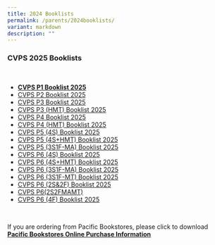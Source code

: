 ```yaml
---
title: 2024 Booklists
permalink: /parents/2024booklists/
variant: markdown
description: ""
---
```

### **CVPS 2025 Booklists**
<br>

* [**CVPS P1 Booklist 2025**](/files/2025%20Booklists/CVPSP1_Booklist_2025.pdf)
* [CVPS P2 Booklist 2025](/files/2025%20Booklists/CVPS_P2_Booklist_2025.pdf)
* [CVPS P3 Booklist 2025](/files/2025%20Booklists/CVPS_P3_Booklist_2025.pdf)
* [CVPS P3 (HMT) Booklist 2025](/files/2025%20Booklists/CVPS_P3__HMT__Bookloist_2025.pdf)
* [CVPS P4 Booklist 2025](/files/2025%20Booklists/CVPS_P4_Booklist_2025.pdf)
* [CVPS P4 (HMT) Booklist 2025](/files/2025%20Booklists/CVPS_P4__HMT__Booklist_2025.pdf)
* [CVPS P5 (4S) Booklist 2025](/files/2025%20Booklists/CVPS_P5__4S__Booklist_2025.pdf)
* [CVPS P5 (4S+HMT) Booklist 2025](/files/2025%20Booklists/CVPS_P5__4S_HMT__Booklist_2025.pdf)
* [CVPS P5 (3S1F-MA) Booklist 2025](/files/2025%20Booklists/CVPS_P5__3S1F_MA__Booklist_2025.pdf)
* [CVPS P6 (4S) Booklist 2025](/files/2025%20Booklists/CVPS_P6__4S__Booklist_2025.pdf)
* [CVPS P6 (4S+HMT) Booklist 2025](/files/2025%20Booklists/CVPS_P6__4S_HMT__Booklist_2025.pdf)
* [CVPS P6 (3S1F-MA) Booklist 2025](/files/2025%20Booklists/CVPS_P6__3S1F_MA__Booklist_2025.pdf)
* [CVPS P6 (3S1F-MT) Booklist 2025](/files/2025%20Booklists/CVPS_P6__3S1F_MT__Booklist_2025.pdf)
* [CVPS P6 (2S&amp;2F) Booklist 2025](/files/2025%20Booklists/CVPS_P6__2S_2F__Booklist_2025.pdf)
* [CVPS P6(2S2FMAMT)](/files/2025%20Booklists/CVPS_P6_2S2FMAMT_.pdf)
* [CVPS P6 (4F) Booklist 2025](/files/2025%20Booklists/CVPS_P6__4F__Booklist_2025.pdf)


<br>

If you are ordering from Pacific Bookstores, please click to download<br>
[**Pacific Bookstores Online Purchase Information**](/files/2025%20Booklists/CVPS_Online_Purchase_Info_2024.pdf)